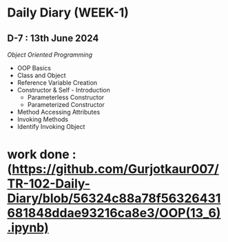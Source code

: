 # Daily Diary (WEEK-1)

## D-7 : 13th June 2024

 _Object Oriented Programming_
 - OOP Basics
  - Class and Object
  - Reference Variable Creation
  - Constructor & Self - Introduction
     - Parameterless Constructor
     - Parameterized Constructor
  - Method Accessing Attributes
  - Invoking Methods
  - Identify Invoking Object 

# work done : (https://github.com/Gurjotkaur007/TR-102-Daily-Diary/blob/56324c88a78f56326431681848ddae93216ca8e3/OOP(13_6).ipynb)
